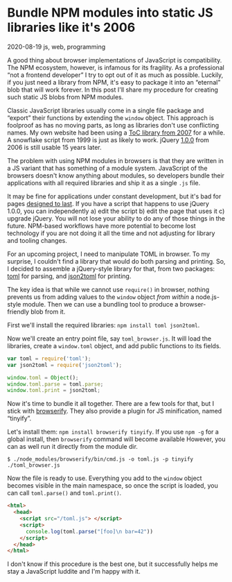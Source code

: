 # Bundle NPM modules into static JS libraries like it's 2006

<time id="last-modified">2020-08-19</time>
<tags>js, web, programming</tags>

<p id="summary">
A good thing about browser implementations of JavaScript is compatibility. The NPM ecosystem, however, is infamous for its fragility.
As a professional &ldquo;not a frontend developer&rdquo; I try to opt out of it as much as possible.
Luckily, if you just need a library from NPM, it's easy to package it into an &ldquo;eternal&rdquo; blob that will work forever.
In this post I'll share my procedure for creating such static JS blobs from NPM modules.
</p>

Classic JavaScript libraries usually come in a single file package and &ldquo;export&rdquo; their functions by extending the `window` object.
This approach is foolproof as has no moving parts, as long as libraries don't use conflicting names.
My own website had been using a [ToC library from 2007](https://www.kryogenix.org/code/browser/generated-toc/) for a while. A snowflake script
from 1999 is just as likely to work. jQuery [1.0.0](https://code.jquery.com/jquery-1.0.js) from 2006 is still usable 15 years later.

The problem with using NPM modules in browsers is that they are written in a JS variant that has something of a module system.
JavaScript of the browsers doesn't know anything about modules, so developers bundle their applications with all required libraries
and ship it as a single `.js` file.

It may be fine for applications under constant development, but it's bad for pages [designed to last](https://jeffhuang.com/designed_to_last/).
If you have a script that happens to use jQuery 1.0.0, you can independently a) edit the script b) edit the page that uses it c) upgrade jQuery.
You will not lose your ability to do any of those things in the future. NPM-based workflows have more potential to become lost technology
if you are not doing it all the time and not adjusting for library and tooling changes.

For an upcoming project, I need to manipulate TOML in browser. To my surprise, I couldn't find a library that would do both parsing and printing. 
So, I decided to assemble a jQuery-style library for that, from two packages: [toml](https://www.npmjs.com/package/toml) for parsing,
and [json2toml](https://www.npmjs.com/package/json2toml) for printing.

The key idea is that while we cannot use `require()` in browser, nothing prevents us from adding values to the `window` object _from within_
a node.js-style module. Then we can use a bundling tool to produce a browser-friendly blob from it.

First we'll install the required libraries: `npm install toml json2toml`.

Now we'll create an entry point file, say `toml_browser.js`. It will load the libraries, create a `window.toml` object, and add
public functions to its fields.

```js
var toml = require('toml');
var json2toml = require('json2toml');

window.toml = Object();
window.toml.parse = toml.parse;
window.toml.print = json2toml;
```

Now it's time to bundle it all together. There are a few tools for that, but I stick with [browserify](http://browserify.org/).
They also provide a plugin for JS minification, named &ldquo;tinyify&rdquo;.

Let's install them: `npm install browserify tinyify`. If you use `npm -g` for a global install, then `browserify` command will become available
However, you can as well run it directly from the module dir.

```
$ ./node_modules/browserify/bin/cmd.js -o toml.js -p tinyify ./toml_browser.js
```

Now the file is ready to use. Everything you add to the `window` object becomes visible in the main namespace,
so once the script is loaded, you can call `toml.parse()` and `toml.print()`.

```html
<html>
  <head>
    <script src="/toml.js"> </script>
    <script>
      console.log(toml.parse("[foo]\n bar=42"))
    </script>
  </head>
</html>
```

I don't know if this procedure is the best one, but it successfully helps me stay a JavaScript luddite and I'm happy with it.
